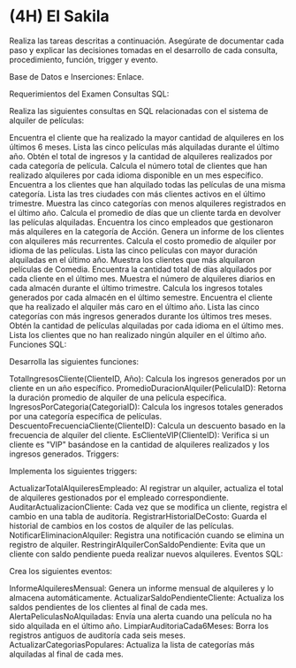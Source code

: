 # (4H) El Sakila


Realiza las tareas descritas a continuación. Asegúrate de documentar cada paso y explicar las decisiones tomadas en el desarrollo de cada consulta, procedimiento, función, trigger y evento.



Base de Datos e Inserciones: Enlace.

Requerimientos del Examen
Consultas SQL:

Realiza las siguientes consultas en SQL relacionadas con el sistema de alquiler de películas:

Encuentra el cliente que ha realizado la mayor cantidad de alquileres en los últimos 6 meses.
Lista las cinco películas más alquiladas durante el último año.
Obtén el total de ingresos y la cantidad de alquileres realizados por cada categoría de película.
Calcula el número total de clientes que han realizado alquileres por cada idioma disponible en un mes específico.
Encuentra a los clientes que han alquilado todas las películas de una misma categoría.
Lista las tres ciudades con más clientes activos en el último trimestre.
Muestra las cinco categorías con menos alquileres registrados en el último año.
Calcula el promedio de días que un cliente tarda en devolver las películas alquiladas.
Encuentra los cinco empleados que gestionaron más alquileres en la categoría de Acción.
Genera un informe de los clientes con alquileres más recurrentes.
Calcula el costo promedio de alquiler por idioma de las películas.
Lista las cinco películas con mayor duración alquiladas en el último año.
Muestra los clientes que más alquilaron películas de Comedia.
Encuentra la cantidad total de días alquilados por cada cliente en el último mes.
Muestra el número de alquileres diarios en cada almacén durante el último trimestre.
Calcula los ingresos totales generados por cada almacén en el último semestre.
Encuentra el cliente que ha realizado el alquiler más caro en el último año.
Lista las cinco categorías con más ingresos generados durante los últimos tres meses.
Obtén la cantidad de películas alquiladas por cada idioma en el último mes.
Lista los clientes que no han realizado ningún alquiler en el último año.
Funciones SQL:

Desarrolla las siguientes funciones:

TotalIngresosCliente(ClienteID, Año): Calcula los ingresos generados por un cliente en un año específico.
PromedioDuracionAlquiler(PeliculaID): Retorna la duración promedio de alquiler de una película específica.
IngresosPorCategoria(CategoriaID): Calcula los ingresos totales generados por una categoría específica de películas.
DescuentoFrecuenciaCliente(ClienteID): Calcula un descuento basado en la frecuencia de alquiler del cliente.
EsClienteVIP(ClienteID): Verifica si un cliente es "VIP" basándose en la cantidad de alquileres realizados y los ingresos generados.
Triggers:

Implementa los siguientes triggers:

ActualizarTotalAlquileresEmpleado: Al registrar un alquiler, actualiza el total de alquileres gestionados por el empleado correspondiente.
AuditarActualizacionCliente: Cada vez que se modifica un cliente, registra el cambio en una tabla de auditoría.
RegistrarHistorialDeCosto: Guarda el historial de cambios en los costos de alquiler de las películas.
NotificarEliminacionAlquiler: Registra una notificación cuando se elimina un registro de alquiler.
RestringirAlquilerConSaldoPendiente: Evita que un cliente con saldo pendiente pueda realizar nuevos alquileres.
Eventos SQL:

Crea los siguientes eventos:

InformeAlquileresMensual: Genera un informe mensual de alquileres y lo almacena automáticamente.
ActualizarSaldoPendienteCliente: Actualiza los saldos pendientes de los clientes al final de cada mes.
AlertaPeliculasNoAlquiladas: Envía una alerta cuando una película no ha sido alquilada en el último año.
LimpiarAuditoriaCada6Meses: Borra los registros antiguos de auditoría cada seis meses.
ActualizarCategoriasPopulares: Actualiza la lista de categorías más alquiladas al final de cada mes.
